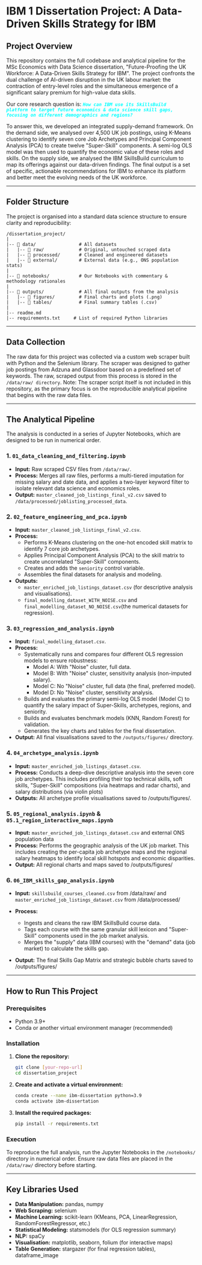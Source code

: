 # IBM 1 Dissertation Project: A Data-Driven Skills Strategy for IBM

##  Project Overview

This repository contains the full codebase and analytical pipeline for the MSc Economics with Data Science dissertation, "Future-Proofing the UK Workforce: A Data-Driven Skills Strategy for IBM". The project confronts the dual challenge of AI-driven disruption in the UK labour market: the contraction of entry-level roles and the simultaneous emergence of a significant salary premium for high-value data skills.

Our core research question is: 
<code style="color: aqua">***How can IBM use its SkillsBuild platform to target future economics & data science skill gaps, focusing on different demographics and regions?***</code>

To answer this, we developed an integrated supply-demand framework. On the demand side, we analysed over 4,500 UK job postings, using K-Means clustering to identify seven core Job Archetypes and Principal Component Analysis (PCA) to create twelve "Super-Skill" components. A semi-log OLS model was then used to quantify the economic value of these roles and skills. On the supply side, we analysed the IBM SkillsBuild curriculum to map its offerings against our data-driven findings. The final output is a set of specific, actionable recommendations for IBM to enhance its platform and better meet the evolving needs of the UK workforce.

---

## Folder Structure

The project is organised into a standard data science structure to ensure clarity and reproducibility:

```
/dissertation_project/
|
|-- 📂 data/                # All datasets
|   |-- 📂 raw/             # Original, untouched scraped data
|   |-- 📂 processed/       # Cleaned and engineered datasets
|   |-- 📂 external/        # External data (e.g., ONS population stats)
|
|-- 📂 notebooks/           # Our Notebooks with commentary & methodology rationales
|
|-- 📂 outputs/             # All final outputs from the analysis
|   |-- 📂 figures/         # Final charts and plots (.png)
|   |-- 📂 tables/          # Final summary tables (.csv)
|
|-- readme.md            
|-- requirements.txt     # List of required Python libraries
```

---
## Data Collection 

The raw data for this project was collected via a custom web scraper built with Python 
and the Selenium library. The scraper was designed to gather job postings from Adzuna and Glassdoor based on a predefined set of keywords. The raw, scraped output from this process is stored in the `/data/raw/ directory`. Note: The scraper script itself is not included in this repository, as the primary focus is on the reproducible analytical pipeline that begins with the raw data files.

---

## The Analytical Pipeline

The analysis is conducted in a series of Jupyter Notebooks, which are designed to be run in numerical order.

### **1. `01_data_cleaning_and_filtering.ipynb`**
* **Input:** Raw scraped CSV files from `/data/raw/`.
* **Process:** Merges all raw files, performs a multi-tiered imputation for missing salary and date data, and applies a two-layer keyword filter to isolate relevant data science and economics roles.
* **Output:** `master_cleaned_job_listings_final_v2.csv` saved to `/data/processed/joblisting_processed_data`.

### **2. `02_feature_engineering_and_pca.ipynb`**
* **Input:** `master_cleaned_job_listings_final_v2.csv`.
* **Process:**
    * Performs K-Means clustering on the one-hot encoded skill matrix to identify 7 core job archetypes.
    * Applies Principal Component Analysis (PCA) to the skill matrix to create uncorrelated "Super-Skill" components.
    * Creates and adds the `seniority` control variable.
    * Assembles the final datasets for analysis and modeling.
* **Outputs:**
    * `master_enriched_job_listings_dataset.csv` (for descriptive analysis and visualisations).
    * `final_modelling_dataset_WITH_NOISE.csv` and `final_modelling_dataset_NO_NOISE.csv`(the numerical datasets for regression).

### **3. `03_regression_and_analysis.ipynb`**
* **Input:** `final_modelling_dataset.csv`.
* **Process:**
    * Systematically runs and compares four different OLS regression models to ensure robustness:
       * Model A: With "Noise" cluster, full data.
       * Model B: With "Noise" cluster, sensitivity analysis (non-imputed salary).
       * Model C: No "Noise" cluster, full data (the final, preferred model).
       * Model D: No "Noise" cluster, sensitivity analysis.
    * Builds and evaluates the primary semi-log OLS model (Model C) to quantify the salary impact of Super-Skills, archetypes, regions, and seniority.
    * Builds and evaluates benchmark models (KNN, Random Forest) for validation.
    * Generates the key charts and tables for the final dissertation.
* **Output:** All final visualisations saved to the `/outputs/figures/` directory.

### **4. `04_archetype_analysis.ipynb`**
* **Input:** `master_enriched_job_listings_dataset.csv`.
* **Process:** Conducts a deep-dive descriptive analysis into the seven core job archetypes. This includes profiling their top technical skills, soft skills, "Super-Skill" compositions (via heatmaps and radar charts), and salary distributions (via violin plots)
* **Outputs:** All archetype profile visualisations saved to /outputs/figures/.

### **5. `05_regional_analysis.ipynb` & `05.1_region_interactive_maps.ipynb`**
* **Input:** `master_enriched_job_listings_dataset.csv` and external ONS population data
* **Process:** Performs the geographic analysis of the UK job market. This includes creating the per-capita job archetype maps and the regional salary heatmaps to identify local skill hotspots and economic disparities.
* **Output:** All regional charts and maps saved to /outputs/figures/

### **6. `06_IBM_skills_gap_analysis.ipynb`**
* **Input:** `skillsbuild_courses_cleaned.csv` from /data/raw/ and `master_enriched_job_listings_dataset.csv` from /data/processed/
* **Process:**
   * Ingests and cleans the raw IBM SkillsBuild course data.
   * Tags each course with the same granular skill lexicon and "Super-Skill" components used in the job market analysis.
   * Merges the "supply" data (IBM courses) with the "demand" data (job market) to calculate the skills gap.

* **Output:** The final Skills Gap Matrix and strategic bubble charts saved to /outputs/figures/
---

## How to Run This Project

### Prerequisites

* Python 3.9+
* Conda or another virtual environment manager (recommended)

### Installation

1.  **Clone the repository:**
    ```bash
    git clone [your-repo-url]
    cd dissertation_project
    ```

2.  **Create and activate a virtual environment:**
    ```bash
    conda create --name ibm-dissertation python=3.9
    conda activate ibm-dissertation
    ```

3.  **Install the required packages:**
    ```bash
    pip install -r requirements.txt
    ```

### Execution

To reproduce the full analysis, run the Jupyter Notebooks in the `/notebooks/` directory in numerical order. Ensure raw data files are placed in the `/data/raw/` directory before starting.

---

## Key Libraries Used

* **Data Manipulation:** pandas, numpy
* **Web Scraping:** selenium
* **Machine Learning:** scikit-learn (KMeans, PCA, LinearRegression, RandomForestRegressor, etc.)
* **Statistical Modeling:** statsmodels (for OLS regression summary)
* **NLP:** spaCy
* **Visualisation:** matplotlib, seaborn, folium (for interactive maps)
* **Table Generation:** stargazer (for final regression tables), dataframe_image
